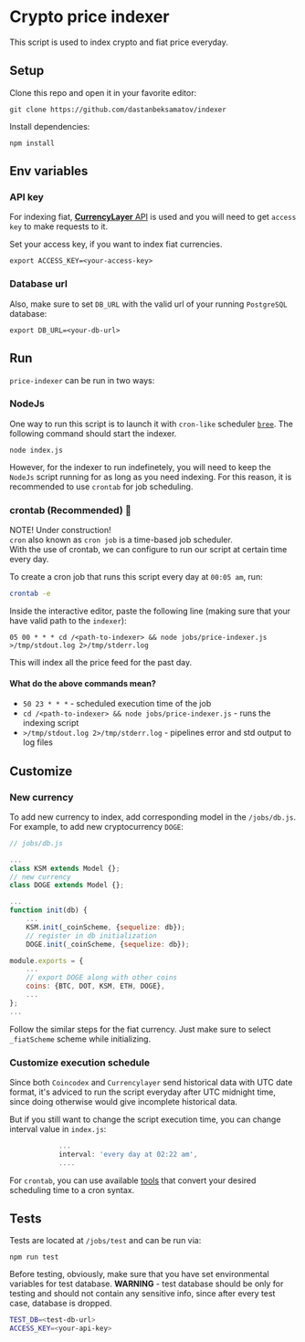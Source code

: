 # Crypto price indexer

This script is used to index crypto and fiat price everyday. 

## Setup

Clone this repo and open it in your favorite editor:

`git clone https://github.com/dastanbeksamatov/indexer`

Install dependencies:

`npm install`

## Env variables

### API key
For indexing fiat, [**CurrencyLayer** API](https://api.currencylayer.com) is used and you will need to get `access key` to make requests to it.

Set your access key, if you want to index fiat currencies.

`export ACCESS_KEY=<your-access-key>`


### Database url

Also, make sure to set `DB_URL` with the valid url of your running `PostgreSQL` database:

`export DB_URL=<your-db-url>`

## Run

`price-indexer` can be run in two ways:

### **NodeJs**  
One way to run this script is to launch it with `cron-like` scheduler [`bree`](https://github.com/breejs/bree). The following command should start the indexer.

`node index.js`

However, for the indexer to run indefinetely, you will need to keep the `NodeJs` script running for as long as you need indexing. For this reason, it is recommended to use `crontab` for job scheduling.

### crontab  (Recommended) :construction:
NOTE! Under construction!  
`cron` also known as `cron job` is a time-based job scheduler.  
With the use of crontab, we can configure to run our script at certain time every day.

To create a cron job that runs this script every day at `00:05 am`, run:  
```bash
crontab -e
```
Inside the interactive editor, paste the following line (making sure that your have valid path to the `indexer`):

`05 00 * * * cd /<path-to-indexer> && node jobs/price-indexer.js >/tmp/stdout.log 2>/tmp/stderr.log`

This will index all the price feed for the past day.

#### What do the above commands mean?
- `50 23 * * *` - scheduled execution time of the job
- `cd /<path-to-indexer> && node jobs/price-indexer.js` - runs the indexing script
- `>/tmp/stdout.log 2>/tmp/stderr.log` - pipelines error and std output to log files

## Customize

### New currency
To add new currency to index, add corresponding model in the `/jobs/db.js`. For example, to add new cryptocurrency `DOGE`:

```js
// jobs/db.js

...
class KSM extends Model {};
// new currency
class DOGE extends Model {};

...
function init(db) {
    ...
    KSM.init(_coinScheme, {sequelize: db});
    // register in db initialization
    DOGE.init(_coinScheme, {sequelize: db});

module.exports = {
    ...
    // export DOGE along with other coins
    coins: {BTC, DOT, KSM, ETH, DOGE},
    ...
};
...
```

Follow the similar steps for the fiat currency. Just make sure to select `_fiatScheme` scheme while initializing.

### Customize execution schedule

Since both `Coincodex` and `Currencylayer` send historical data with UTC date format, it's adviced to run the script everyday after UTC midnight time, since doing otherwise would give incomplete historical data.

But if you still want to change the script execution time, you can change interval value in `index.js`:

```js       
            ...
			interval: 'every day at 02:22 am',
            ....
```
For `crontab`, you can use available [tools](https://crontab.guru/) that convert your desired scheduling time to a cron syntax.

## Tests

Tests are located at `/jobs/test` and can be run via:

`npm run test`

Before testing, obviously, make sure that you have set environmental variables for test database.
**WARNING** - test database should be only for testing and should not contain any sensitive info, since after every test case, database is dropped.

```bash
TEST_DB=<test-db-url>
ACCESS_KEY=<your-api-key>
```
